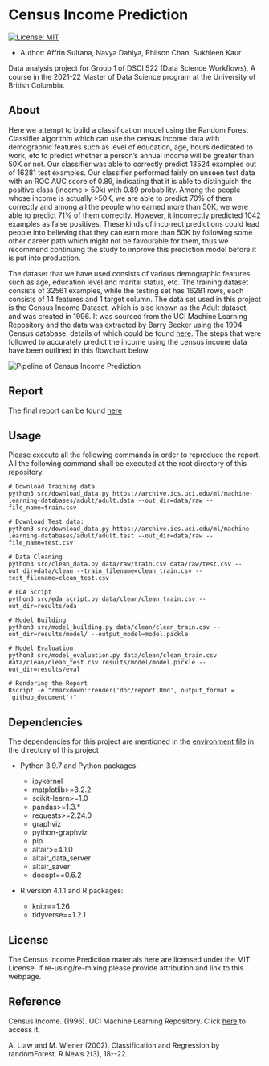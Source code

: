 # Census Income Prediction

[![License: MIT](https://img.shields.io/badge/License-MIT-yellow.svg)](https://opensource.org/licenses/MIT)

-   Author: Affrin Sultana, Navya Dahiya, Philson Chan, Sukhleen Kaur

Data analysis project for Group 1 of DSCI 522 (Data Science Workflows), A course in the 2021-22 Master of Data Science program at the University of British Columbia.

## About

Here we attempt to build a classification model using the Random Forest Classifier algorithm which can use the census income data with demographic features such as level of education, age, hours dedicated to work, etc to predict whether a person’s annual income will be greater than 50K or not. Our classifier was able to correctly predict 13524 examples out of 16281 test examples. Our classifier performed fairly on unseen test data with an ROC AUC score of 0.89, indicating that it is able to distinguish the positive class (income > 50k) with 0.89 probability. Among the people whose income is actually >50K, we are able to predict 70% of them correctly and among all the people who earned more than 50K, we were able to predict 71% of them correctly. However, it incorrectly predicted 1042 examples as false positives. These kinds of incorrect predictions could lead people into believing that they can earn more than 50K by following some other career path which might not be favourable for them, thus we recommend continuing the study to improve this prediction model before it is put into production.

The dataset that we have used consists of various demographic features such as age, education level and marital status, etc. The training dataset consists of 32561 examples, while the testing set has 16281 rows, each consists of 14 features and 1 target column. The data set used in this project is the Census Income Dataset, which is also known as the Adult dataset, and was created in 1996. It was sourced from the UCI Machine Learning Repository and the data was extracted by Barry Becker using the 1994 Census database, details of which could be found [here](https://archive-beta.ics.uci.edu/ml/datasets/census+income).
The steps that were followed to accurately predict the income using the census income data have been outlined in this flowchart below. 

![**Pipeline of Census Income Prediction**](https://github.com/UBC-MDS/census-income-prediction/blob/main/results/flowchart.PNG?raw=true)

## Report
The final report can be found [here](https://ubc-mds.github.io/census-income-prediction/doc/report.html)

## Usage

Please execute all the following commands in order to reproduce the report. All the following command shall be executed at the root directory of this repository.
```
# Download Training data
python3 src/download_data.py https://archive.ics.uci.edu/ml/machine-learning-databases/adult/adult.data --out_dir=data/raw --file_name=train.csv

# Download Test data:  
python3 src/download_data.py https://archive.ics.uci.edu/ml/machine-learning-databases/adult/adult.test --out_dir=data/raw --file_name=test.csv

# Data Cleaning
python3 src/clean_data.py data/raw/train.csv data/raw/test.csv --out_dir=data/clean --train_filename=clean_train.csv --test_filename=clean_test.csv

# EDA Script
python3 src/eda_script.py data/clean/clean_train.csv --out_dir=results/eda

# Model Building
python3 src/model_building.py data/clean/clean_train.csv --out_dir=results/model/ --output_model=model.pickle

# Model Evaluation
python3 src/model_evaluation.py data/clean/clean_train.csv data/clean/clean_test.csv results/model/model.pickle --out_dir=results/eval

# Rendering the Report
Rscript -e "rmarkdown::render('doc/report.Rmd', output_format = 'github_document')"
```
## Dependencies
The dependencies for this project are mentioned in the [environment file](https://github.com/UBC-MDS/census-income-prediction/blob/main/census-income.yaml) in the directory of this project

-   Python 3.9.7 and Python packages:

      - ipykernel
      - matplotlib>=3.2.2
      - scikit-learn>=1.0
      - pandas>=1.3.*
      - requests>=2.24.0
      - graphviz
      - python-graphviz
      - pip
      - altair>=4.1.0
      - altair_data_server
      - altair_saver
      - docopt==0.6.2

-   R version 4.1.1 and R packages:

    -   knitr==1.26
    -   tidyverse==1.2.1

## License

The Census Income Prediction materials here are licensed under the MIT License. If re-using/re-mixing please provide attribution and link to this webpage.

## Reference
Census Income. (1996). UCI Machine Learning Repository. Click [here](https://archive-beta.ics.uci.edu/ml/datasets/census+income) to access it.

A. Liaw and M. Wiener (2002). Classification and Regression by randomForest. R News 2(3), 18--22.
